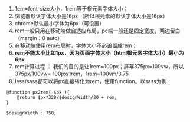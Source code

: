 1. 1em=font-size大小，1rem等于根元素字体大小；
2. 浏览器默认字体大小是16px （所以根元素的默认字体大小是16px）
3. chrome默认最小字体为6px（可设置）
4. rem一般只用在移动端做自适应布局，pc端一般还是固定宽度，两边留白（margin：0 auto）
5. 在移动端使用rem布局时，字体大小不必设置成rem；
6. **rem不能太小比如1px，因为页面字体大小（html根元素字体大小）最小为6px**
7. rem计算过程 ： 我们的目的是让1rem=100px；屏幕375px=100vw，所以375px/100vw= 100px/1rem，1rem=100vm/3.75
8. less/sass都可以将px直接转化为rem，使用function。以sass为例：

```
@function px2rem( $px ){
	@return $px*320/$designWidth/20 + rem;
}

$designWidth : 750;

```